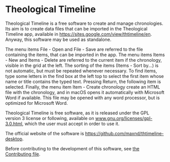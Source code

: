 # Theological Timeline

Theological Timeline is a free software to create and manage chronologies. Its aim is to create data files that can be imported in the Theological Timeline app, available in https://sites.google.com/view/thtimeline/en. Anyway, this software may be used as standalone.

The menu items File - Open and File - Save are referred to the file containing the items, that can be imported in the app.
The menu items Items - New and Items - Delete are referred to the current item if the chronology, visible in the grid at the left.
The sorting of the items (Items - Sort by...) is not automatic, but must be repeated whenever necessary.
To find items, type some letters in the find box at the left top to select the first item whose name or title contains the typed text. Pressing Return, the following item is selected.
Finally, the menu item Item - Create chronology create an HTML file with the chronology, and in macOS opens it automatically with Microsoft Word if available. This file may be opened with any word processor, but is optimized for Microsoft Word.

Theological Timeline is free software, as it is released under the GPL version 3 license or following, available on www.gnu.org/licenses/gpl-3.0.html, which the user must accept in order to use it.

The official website of the software is https://github.com/maxnd/thtimeline-desktop.

Before contributing to the development of this software, see [the Contributing file](https://github.com/maxnd/atp/blob/master/CONTRIBUTING.md).
